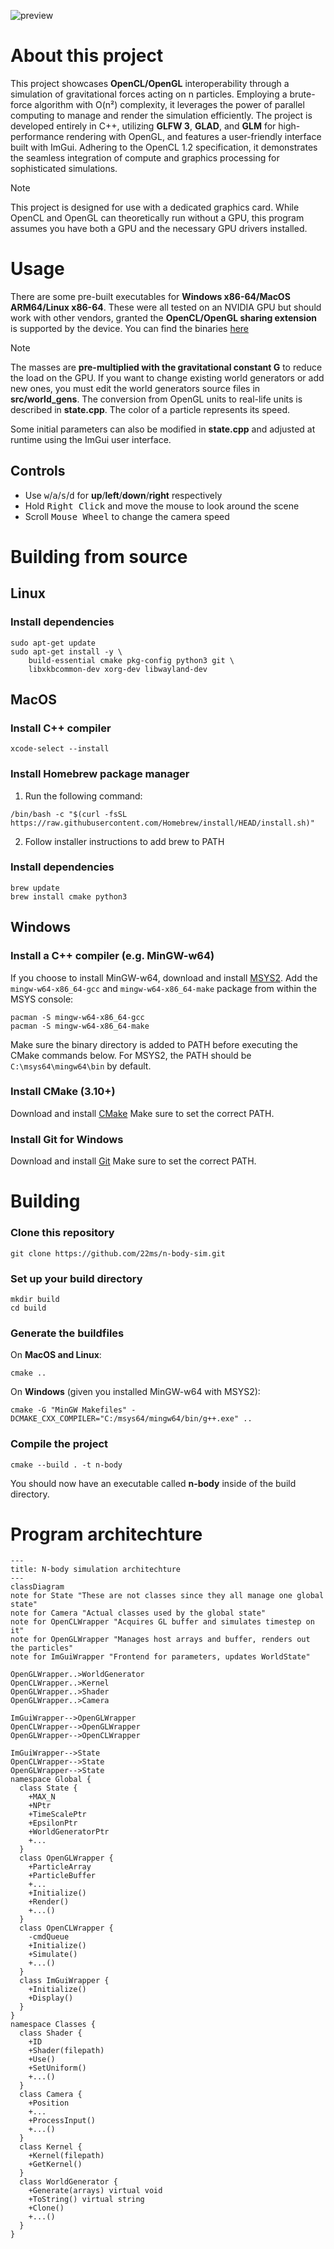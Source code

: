 ![preview](preview.gif)
# About this project

This project showcases **OpenCL/OpenGL** interoperability through a simulation of gravitational forces acting on n particles. 
Employing a brute-force algorithm with O(n²) complexity, it leverages the power of parallel computing to manage and render the simulation efficiently. 
The project is developed entirely in C++, utilizing **GLFW 3**, **GLAD**, and **GLM** for high-performance rendering with OpenGL, and features a user-friendly interface built with ImGui. 
Adhering to the OpenCL 1.2 specification, it demonstrates the seamless integration of compute and graphics processing for sophisticated simulations.

> [!NOTE]
> 
> This project is designed for use with a dedicated graphics card. While OpenCL and OpenGL can theoretically run without a GPU, this program assumes you have both a GPU and the necessary GPU drivers installed.

# Usage

There are some pre-built executables for **Windows x86-64/MacOS ARM64/Linux x86-64**.
These were all tested on an NVIDIA GPU but should work with other vendors, granted the **OpenCL/OpenGL sharing extension** is supported by the device.
You can find the binaries [here]()

> [!NOTE]
> 
> The masses are **pre-multiplied with the gravitational constant G** to reduce the load on the GPU. If you want to change existing world generators or add new ones, you must edit the world generators source files in **src/world_gens**. The conversion from OpenGL units to real-life units is described in **state.cpp**. The color of a particle represents its speed.
>
> Some initial parameters can also be modified in **state.cpp** and adjusted at runtime using the ImGui user interface.

## Controls

- Use <kbd>w</kbd>/<kbd>a</kbd>/<kbd>s</kbd>/<kbd>d</kbd> for **up**/**left**/**down**/**right** respectively
- Hold <kbd>Right Click</kbd> and move the mouse to look around the scene
- Scroll <kbd>Mouse Wheel</kbd> to change the camera speed

# Building from source

## Linux

### Install dependencies

```console
sudo apt-get update
sudo apt-get install -y \
    build-essential cmake pkg-config python3 git \
    libxkbcommon-dev xorg-dev libwayland-dev
```

## MacOS

### Install C++ compiler

```console
xcode-select --install
```

### Install Homebrew package manager

1. Run the following command:
```console
/bin/bash -c "$(curl -fsSL https://raw.githubusercontent.com/Homebrew/install/HEAD/install.sh)"
```
2. Follow installer instructions to add brew to PATH

### Install dependencies

```console
brew update
brew install cmake python3
```

## Windows

### Install a C++ compiler (e.g. MinGW-w64)

If you choose to install MinGW-w64, download and install [MSYS2](https://www.msys2.org/). Add the `mingw-w64-x86_64-gcc` and `mingw-w64-x86_64-make` package from within the MSYS console:
```console
pacman -S mingw-w64-x86_64-gcc
pacman -S mingw-w64-x86_64-make
```
Make sure the binary directory is added to PATH before executing the CMake commands below.
For MSYS2, the PATH should be `C:\msys64\mingw64\bin` by default.

### Install CMake (3.10+)

Download and install [CMake](https://cmake.org/download/)
Make sure to set the correct PATH.

### Install Git for Windows

Download and install [Git](https://git-scm.com/download/win)
Make sure to set the correct PATH.

# Building

### Clone this repository

```console
git clone https://github.com/22ms/n-body-sim.git
```

### Set up your build directory

```console
mkdir build
cd build
```

### Generate the buildfiles

On **MacOS and Linux**:
```console
cmake ..
```
On **Windows** (given you installed MinGW-w64 with MSYS2):
```console
cmake -G "MinGW Makefiles" -DCMAKE_CXX_COMPILER="C:/msys64/mingw64/bin/g++.exe" ..
```

### Compile the project

```console
cmake --build . -t n-body
```
You should now have an executable called **n-body** inside of the build directory.

# Program architechture

```mermaid
---
title: N-body simulation architechture
---
classDiagram
note for State "These are not classes since they all manage one global state"
note for Camera "Actual classes used by the global state"
note for OpenCLWrapper "Acquires GL buffer and simulates timestep on it"
note for OpenGLWrapper "Manages host arrays and buffer, renders out the particles"
note for ImGuiWrapper "Frontend for parameters, updates WorldState"

OpenGLWrapper..>WorldGenerator
OpenCLWrapper..>Kernel
OpenGLWrapper..>Shader
OpenGLWrapper..>Camera

ImGuiWrapper-->OpenGLWrapper
OpenCLWrapper-->OpenGLWrapper
OpenGLWrapper-->OpenCLWrapper

ImGuiWrapper-->State
OpenCLWrapper-->State
OpenGLWrapper-->State
namespace Global {
  class State {
    +MAX_N
    +NPtr
    +TimeScalePtr
    +EpsilonPtr
    +WorldGeneratorPtr
    +...
  }
  class OpenGLWrapper {
    +ParticleArray
    +ParticleBuffer
    +...
    +Initialize()
    +Render()
    +...()
  }
  class OpenCLWrapper {
    -cmdQueue
    +Initialize()
    +Simulate()
    +...()
  }
  class ImGuiWrapper {
    +Initialize()
    +Display()
  }
}
namespace Classes {
  class Shader {
    +ID
    +Shader(filepath)
    +Use()
    +SetUniform()
    +...()
  }
  class Camera {
    +Position
    +...
    +ProcessInput()
    +...()
  }
  class Kernel {
    +Kernel(filepath)
    +GetKernel()
  }
  class WorldGenerator {
    +Generate(arrays) virtual void
    +ToString() virtual string
    +Clone()
    +...()
  }
}

```
